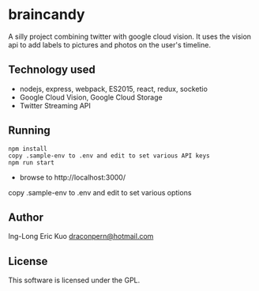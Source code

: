 # braincandy
A silly project combining twitter with google cloud vision.  It uses the vision api to add labels to pictures and photos on the user's timeline.

## Technology used
- nodejs, express, webpack, ES2015, react, redux, socketio
- Google Cloud Vision, Google Cloud Storage
- Twitter Streaming API

## Running
```
npm install
copy .sample-env to .env and edit to set various API keys
npm run start
```
- browse to http://localhost:3000/

copy .sample-env to .env and edit to set various options
## Author
Ing-Long Eric Kuo <draconpern@hotmail.com>

## License
This software is licensed under the GPL.
